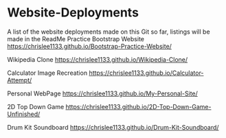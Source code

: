 # Website-Deployments
A list of the website deployments made on this Git so far, listings will be made in the ReadMe
Practice Bootstrap Website
https://chrislee1133.github.io/Bootstrap-Practice-Website/ 

Wikipedia Clone
https://chrislee1133.github.io/Wikipedia-Clone/

Calculator Image Recreation
https://chrislee1133.github.io/Calculator-Attempt/

Personal WebPage
https://chrislee1133.github.io/My-Personal-Site/

2D Top Down Game
https://chrislee1133.github.io/2D-Top-Down-Game-Unfinished/

Drum Kit Soundboard
https://chrislee1133.github.io/Drum-Kit-Soundboard/
